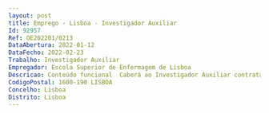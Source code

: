 ```yaml
--- 
layout: post
title: Emprego - Lisboa - Investigador Auxiliar
Id: 92957
Ref: OE202201/0213
DataAbertura: 2022-01-12
DataFecho: 2022-02-23
Trabalho: Investigador Auxiliar
Empregador: Escola Superior de Enfermagem de Lisboa
Descricao: Conteúdo funcional  Caberá ao Investigador Auxiliar contratado no âmbito deste concurso executar, com caráter de regularidade, atividades de investigação e desenvolvimento e todas as outras atividades científicas e técnicas enquadradas na missão do CIDNUR e inscritas no n.º 1 do artigo 5º do ECIC e nos n.os 2 e 3 do Artigo 3º do Regulamento da Carreira, Concursos e Contratação de Investigadores da Escola Superior de Enfermagem de Lisboa  a) Participar na conceção, desenvolvimento e execução de projetos de investigação e desenvolvimento e em atividades científicas e técnicas conexas  b) Orientar os trabalhos desenvolvidos no âmbito dos projetos a seu cargo c) Colaborar no desenvolvimento de ações de formação no âmbito da metodologia da investigação e desenvolvimento d) Acompanhar os trabalhos de investigação desenvolvidos pelos bolseiros, pelos estagiários de investigação e pelos assistentes de investigação e participar na sua formação  e) Orientar e participar em programas de formação da instituição f) Participar em atividades de docência g) Realizar atividades relativas e conexas com a transferência e valorização do conhecimento.
CodigoPostal: 1600-190 LISBOA
Concelho: Lisboa
Distrito: Lisboa
--- 
```


